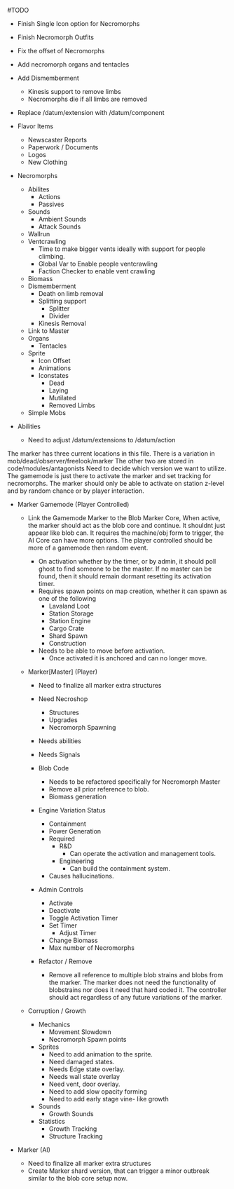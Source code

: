 #TODO
-  Finish Single Icon option for Necromorphs
-  Finish Necromorph Outfits
-  Fix the offset of Necromorphs
-  Add necromorph organs and tentacles
-  Add Dismemberment
	-  Kinesis support to remove limbs
	-  Necromorphs die if all limbs are removed


- Replace /datum/extension with /datum/component

- Flavor Items
	- Newscaster Reports
	- Paperwork / Documents
	- Logos
	- New Clothing

-  Necromorphs
	-  Abilites
		-  Actions
		-  Passives
	-  Sounds
		-  Ambient Sounds
		-  Attack Sounds
	-  Wallrun
	-  Ventcrawling
		- Time to make bigger vents ideally with support for people climbing.
		- Global Var to Enable people ventcrawling
		- Faction Checker to enable vent crawling
	-  Biomass
	-  Dismemberment
		-  Death on limb removal 
		-  Splitting support 
			-  Splitter
			-  Divider
		-  Kinesis Removal
	-  Link to Master
	-  Organs
		-  Tentacles
	-  Sprite
		-  Icon Offset
		-  Animations
		-  Iconstates
			-  Dead
			-  Laying
			-  Mutilated
			-  Removed Limbs
	-  Simple Mobs

-  Abilities
	-  Need to adjust /datum/extensions to /datum/action

The marker has three current locations in this file. There is a variation in mob/dead/observer/freelook/marker
The other two are stored in code/modules/antagonists
Need to decide which version we want to utilize. 
The gamemode is just there to activate the marker and set tracking for necromorphs. The marker should only be able to activate on station z-level and by random chance or by player interaction. 

- Marker Gamemode (Player Controlled)

	- Link the Gamemode Marker to the Blob Marker Core, When active, the marker should act as the blob core and continue.  It shouldnt just appear like blob can. It requires the machine/obj form to trigger, the AI Core can have more options. The player controlled should be more of a gamemode then random event. 
		- On activation whether by the timer, or by admin, it should poll ghost to find someone to be the master. If no master can be found, then it should remain dormant resetting its activation timer. 
		- Requires spawn points on map creation, whether it can spawn as one of the following
			- Lavaland Loot
			- Station Storage
			- Station Engine
			- Cargo Crate
			- Shard Spawn
			- Construction
		- Needs to be able to move before activation.
			- Once activated it is anchored and can no longer move.

	-  Marker[Master] (Player)
		-  Need to finalize all marker extra structures
		-  Need Necroshop
			- Structures
			- Upgrades
			- Necromorph Spawning
		-  Needs abilities
		-  Needs Signals
		-  Blob Code
			-  Needs to be refactored specifically for Necromorph Master
			-  Remove all prior reference to blob.
			-  Biomass generation 
	
		- Engine Variation Status
			- Containment
			- Power Generation
			- Required
				- R&D
					- Can operate the activation and management tools.
				- Engineering
					- Can build the containment system.
			- Causes hallucinations.
		
		- Admin Controls
			- Activate
			- Deactivate
			- Toggle Activation Timer
			- Set Timer
				- Adjust Timer
			- Change Biomass
			- Max number of Necromorphs

		- Refactor / Remove
			- Remove all reference to multiple blob strains and blobs from the marker. The marker does not need the functionality of blobstrains nor does it need that hard coded it. The controller should act regardless of any future variations of the marker.

	-  Corruption / Growth
		-  Mechanics
			-  Movement Slowdown
			- Necromorph Spawn points
		-  Sprites
			-  Need to add animation to the sprite. 
			-  Need damaged states.
			-  Needs Edge state overlay.
			-  Needs wall state overlay
			-  Need vent, door overlay.
			-  Need to add slow opacity forming
			-  Need to add early stage vine- like growth
		-  Sounds
			-  Growth Sounds
		- Statistics
			- Growth Tracking
			- Structure Tracking


-  Marker (AI)
	-  Need to finalize all marker extra structures
	- Create Marker shard version, that can trigger a minor outbreak similar to the blob core setup now. 

